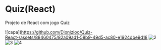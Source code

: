 
# Quiz(React)
 Projeto de React com jogo Quiz
 
![capa](https://github.com/Dionizioo/Quiz-React-/assets/88460475/82a09ad1-58b9-49d5-ac80-e1924dbe9d18
![2](https://github.com/Dionizioo/Quiz-React-/assets/88460475/623ea9c8-0719-49d8-b8c4-d5b4e7c95ccb)
![3](https://github.com/Dionizioo/Quiz-React-/assets/88460475/c7f0cc31-54c8-40f2-9ed3-c785068141ee)
![4](https://github.com/Dionizioo/Quiz-React-/assets/88460475/de017047-72c8-40f8-a7db-fab0c3bb1397)
